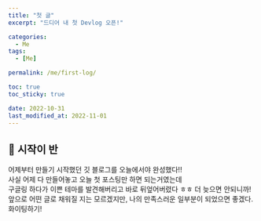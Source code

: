```yaml
---
title: "첫 글"
excerpt: "드디어 내 첫 Devlog 오픈!"

categories:
  - Me
tags:
  - [Me]

permalink: /me/first-log/

toc: true
toc_sticky: true

date: 2022-10-31
last_modified_at: 2022-11-01
---
```


## 👻 시작이 반
어제부터 만들기 시작했던 깃 블로그를 오늘에서야 완성했다!!   
사실 어제 다 만들어놓고 오늘 첫 포스팅만 하면 되는거였는데   
구글링 하다가 이쁜 테마를 발견해버리고 바로 뒤엎어버렸다 ㅎㅎ 더 늦으면 안되니까!   
앞으로 어떤 글로 채워질 지는 모르겠지만, 나의 만족스러운 일부분이 되었으면 좋겠다.   
화이팅하기!